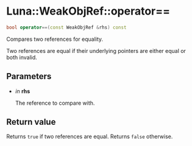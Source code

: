 # Luna::WeakObjRef::operator==

```c++
bool operator==(const WeakObjRef &rhs) const
```

Compares two references for equality. 

Two references are equal if their underlying pointers are either equal or both invalid. 

## Parameters
* *in* **rhs**

    The reference to compare with. 

## Return value
Returns `true` if two references are equal. Returns `false` otherwise. 

